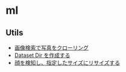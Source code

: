 # ml

## Utils
- [画像検索で写真をクローリング](akimoto/google_img_search.py)
- [Dataset Dir を作成する](annotation/make_dataset.py)
- [顔を検知し、指定したサイズにリサイズする](preprocessing/resize.py)
